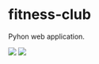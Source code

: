 # fitness-club
Pyhon web application.



![](./docs/shields/python.svg)
<img src="./docs/shields/python.svg">